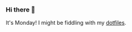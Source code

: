 ### Hi there :wave:

It's Monday! I might be fiddling with my [dotfiles](https://github.com/bewuethr/dotfiles).
